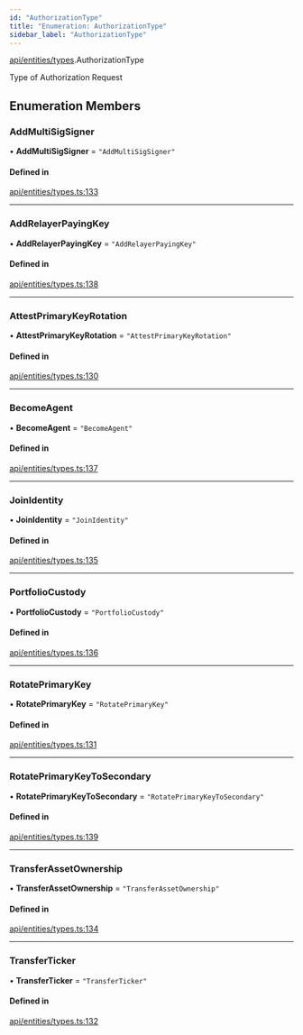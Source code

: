 ```yaml
---
id: "AuthorizationType"
title: "Enumeration: AuthorizationType"
sidebar_label: "AuthorizationType"
---
```


[api/entities/types](../../../../../modules/API/Entities/Types/Types.md).AuthorizationType

Type of Authorization Request

## Enumeration Members

### AddMultiSigSigner

• **AddMultiSigSigner** = ``"AddMultiSigSigner"``

#### Defined in

[api/entities/types.ts:133](https://github.com/PolymeshAssociation/polymesh-sdk/blob/f8a937f04/src/api/entities/types.ts#L133)

___

### AddRelayerPayingKey

• **AddRelayerPayingKey** = ``"AddRelayerPayingKey"``

#### Defined in

[api/entities/types.ts:138](https://github.com/PolymeshAssociation/polymesh-sdk/blob/f8a937f04/src/api/entities/types.ts#L138)

___

### AttestPrimaryKeyRotation

• **AttestPrimaryKeyRotation** = ``"AttestPrimaryKeyRotation"``

#### Defined in

[api/entities/types.ts:130](https://github.com/PolymeshAssociation/polymesh-sdk/blob/f8a937f04/src/api/entities/types.ts#L130)

___

### BecomeAgent

• **BecomeAgent** = ``"BecomeAgent"``

#### Defined in

[api/entities/types.ts:137](https://github.com/PolymeshAssociation/polymesh-sdk/blob/f8a937f04/src/api/entities/types.ts#L137)

___

### JoinIdentity

• **JoinIdentity** = ``"JoinIdentity"``

#### Defined in

[api/entities/types.ts:135](https://github.com/PolymeshAssociation/polymesh-sdk/blob/f8a937f04/src/api/entities/types.ts#L135)

___

### PortfolioCustody

• **PortfolioCustody** = ``"PortfolioCustody"``

#### Defined in

[api/entities/types.ts:136](https://github.com/PolymeshAssociation/polymesh-sdk/blob/f8a937f04/src/api/entities/types.ts#L136)

___

### RotatePrimaryKey

• **RotatePrimaryKey** = ``"RotatePrimaryKey"``

#### Defined in

[api/entities/types.ts:131](https://github.com/PolymeshAssociation/polymesh-sdk/blob/f8a937f04/src/api/entities/types.ts#L131)

___

### RotatePrimaryKeyToSecondary

• **RotatePrimaryKeyToSecondary** = ``"RotatePrimaryKeyToSecondary"``

#### Defined in

[api/entities/types.ts:139](https://github.com/PolymeshAssociation/polymesh-sdk/blob/f8a937f04/src/api/entities/types.ts#L139)

___

### TransferAssetOwnership

• **TransferAssetOwnership** = ``"TransferAssetOwnership"``

#### Defined in

[api/entities/types.ts:134](https://github.com/PolymeshAssociation/polymesh-sdk/blob/f8a937f04/src/api/entities/types.ts#L134)

___

### TransferTicker

• **TransferTicker** = ``"TransferTicker"``

#### Defined in

[api/entities/types.ts:132](https://github.com/PolymeshAssociation/polymesh-sdk/blob/f8a937f04/src/api/entities/types.ts#L132)
